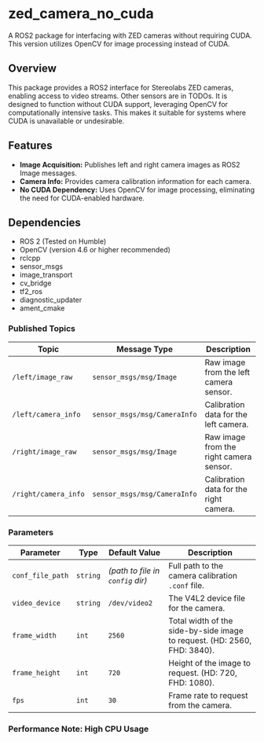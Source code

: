 # zed_camera_no_cuda

A ROS2 package for interfacing with ZED cameras without requiring CUDA.  This version utilizes OpenCV for image processing instead of CUDA.

## Overview

This package provides a ROS2 interface for Stereolabs ZED cameras, enabling access to video streams. Other sensors are in TODOs. It is designed to function without CUDA support, leveraging OpenCV for computationally intensive tasks.  This makes it suitable for systems where CUDA is unavailable or undesirable.

## Features

*   **Image Acquisition:** Publishes left and right camera images as ROS2 Image messages.
*   **Camera Info:** Provides camera calibration information for each camera.
*   **No CUDA Dependency:** Uses OpenCV for image processing, eliminating the need for CUDA-enabled hardware.

## Dependencies

*   ROS 2 (Tested on Humble)
*   OpenCV (version 4.6 or higher recommended)
*   rclcpp
*   sensor_msgs
*   image_transport
*   cv_bridge
*   tf2_ros
*   diagnostic_updater
*   ament_cmake


### Published Topics

| Topic                | Message Type                    | Description                              |
| -------------------- | ------------------------------- | ---------------------------------------- |
| `/left/image_raw`    | `sensor_msgs/msg/Image`         | Raw image from the left camera sensor.   |
| `/left/camera_info`  | `sensor_msgs/msg/CameraInfo`    | Calibration data for the left camera.    |
| `/right/image_raw`   | `sensor_msgs/msg/Image`         | Raw image from the right camera sensor.  |
| `/right/camera_info` | `sensor_msgs/msg/CameraInfo`    | Calibration data for the right camera.   |

### Parameters

| Parameter        | Type     | Default Value                                | Description                                                                        |
| ---------------- | -------- | -------------------------------------------- | ---------------------------------------------------------------------------------- |
| `conf_file_path` | `string` | *(path to file in `config` dir)* | Full path to the camera calibration `.conf` file.                                  |
| `video_device`   | `string` | `/dev/video2`                                | The V4L2 device file for the camera.                                               |
| `frame_width`    | `int`    | `2560`                                       | Total width of the side-by-side image to request. (HD: 2560, FHD: 3840).            |
| `frame_height`   | `int`    | `720`                                        | Height of the image to request. (HD: 720, FHD: 1080).                               |
| `fps`            | `int`    | `30`                                         | Frame rate to request from the camera.                                             |

### Performance Note: High CPU Usage


